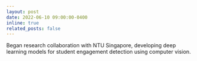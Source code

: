 ```yaml
---
layout: post
date: 2022-06-10 09:00:00-0400
inline: true
related_posts: false
---
```


Began research collaboration with NTU Singapore, developing deep learning models for student engagement detection using computer vision.